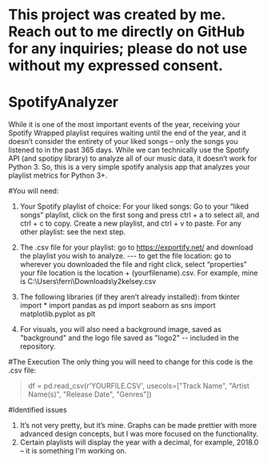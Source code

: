 # This project was created by me. Reach out to me directly on GitHub for any inquiries; please do not use without my expressed consent.

# SpotifyAnalyzer
While it is one of the most important events of the year, receiving your Spotify Wrapped playlist requires waiting until the end of the year, and it doesn’t consider the entirety of your liked songs – only the songs you listened to in the past 365 days. While we can technically use the Spotify API (and spotipy library) to analyze all of our music data,  it doesn’t work for Python 3. So, this is a very simple spotify analysis app that analyzes your playlist metrics for Python 3+.

#You will need:
1. Your Spotify playlist of choice:
For your liked songs: Go to your “liked songs” playlist, click on the first song and press ctrl + a to select all, and ctrl + c to copy. Create a new playlist, and ctrl + v to paste.
For any other playlist: see the next step.

2. The .csv file for your playlist: 
go to https://exportify.net/ and download the playlist you wish to analyze.
--- to get the file location:
go to wherever you downloaded the file and right click, select “properties”
your file location is the location + \(yourfilename).csv. For example, mine is C:\Users\ferri\Downloads\y2kelsey.csv

3. The following libraries (if they aren’t already installed):
from tkinter import *
import pandas as pd
import seaborn as sns
import matplotlib.pyplot as plt

4. For visuals, you will also need a background image, saved as "background" and the logo file saved as "logo2" -- included in the repository. 


#The Execution
The only thing you will need to change for this code is the .csv file:

> df = pd.read_csv(r'YOURFILE.CSV', usecols=["Track Name", "Artist Name(s)",
                                                                   "Release Date", "Genres"]) 
                                                                   


#Identified issues
1. It’s not very pretty, but it’s mine. Graphs can be made prettier with more advanced design concepts, but I was more focused on the functionality.
2. Certain playlists will display the year with a decimal, for example, 2018.0 –  it is something I'm working on.


